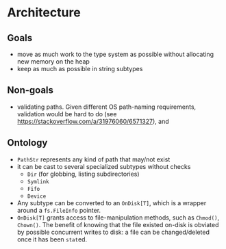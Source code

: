 # Architecture

## Goals
- move as much work to the type system as possible without allocating new memory on the heap
- keep as much as possible in string subtypes


## Non-goals
- validating paths. Given different OS path-naming requirements, validation would be hard to do (see https://stackoverflow.com/a/31976060/6571327), and


## Ontology

- `PathStr` represents any kind of path that may/not exist
- it can be cast to several specialized subtypes without checks
  - `Dir` (for globbing, listing subdirectories)
  - `Symlink`
  - `Fifo`
  - `Device`
- Any subtype can be converted to an `OnDisk[T]`, which is a wrapper around a `fs.FileInfo` pointer.
- `OnDisk[T]` grants access to file-manipulation methods, such as `Chmod()`, `Chown()`. The benefit of knowing that the file existed on-disk is obviated by possible concurrent writes to disk: a file can be changed/deleted once it has been `stat`ed.
